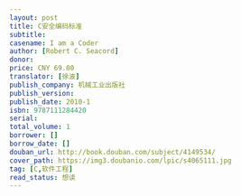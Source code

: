 ```yaml
---
layout: post
title: C安全编码标准
subtitle: 
casename: I am a Coder
author: [Robert C. Seacord]
donor: 
price: CNY 69.00
translator: [徐波]
publish_company: 机械工业出版社
publish_version: 
publish_date: 2010-1
isbn: 9787111284420
serial: 
total_volume: 1
borrower: []
borrow_date: []
douban_url: http://book.douban.com/subject/4149534/
cover_path: https://img3.doubanio.com/lpic/s4065111.jpg
tag: [C,软件工程]
read_status: 想读
---
```

